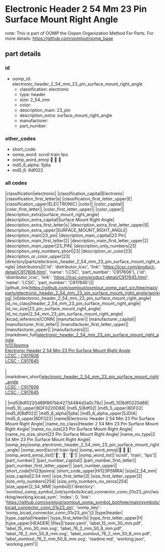 # Electronic Header 2 54 Mm 23 Pin Surface Mount Right Angle  

note: This is part of OOMP the Oopen Organization Method For Parts. For more details: https://github.com/oomlout/oomp_base

##  part details





### id
* oomp_id: electronic_header_2_54_mm_23_pin_surface_mount_right_angle
  * classification: electronic
  * type: header
  * size: 2_54_mm
  * color: 
  * description_main: 23_pin
  * description_extra: surface_mount_right_angle
  * manufacturer: 
  * part_number: 

### other_codes
* short_code: 
* oomp_word: scroll train lips
* oomp_word_emoji :scroll: :train: :lips:
* md5_6_alpha: 5jdia
* md5_6: 8df022

### all codes 
|classification|electronic|
|classification_capital|Electronic|
|classification_first_letter|e|
|classification_first_letter_upper|E|
|classification_upper|ELECTRONIC|
|color||
|color_capital||
|color_first_letter||
|color_first_letter_upper||
|color_upper||
|description_extra|surface_mount_right_angle|
|description_extra_capital|Surface Mount Right Angle|
|description_extra_first_letter|s|
|description_extra_first_letter_upper|S|
|description_extra_upper|SURFACE_MOUNT_RIGHT_ANGLE|
|description_main|23_pin|
|description_main_capital|23 Pin|
|description_main_first_letter|2|
|description_main_first_letter_upper|2|
|description_main_upper|23_PIN|
|description_only_numbers|23|
|description_only_numbers_short|23|
|description_or_color|23|
|description_or_color_upper|23|
|directory|parts/electronic_header_2_54_mm_23_pin_surface_mount_right_angle|
|distributors|[{'id': 'distributor_lcsc', 'link': 'https://lcsc.com/product-detail/C917606.html', 'name': 'LCSC', 'part_number': 'C917606'}, {'id': 'distributor_lcsc', 'link': 'https://lcsc.com/product-detail/C917645.html', 'name': 'LCSC', 'part_number': 'C917645'}]|
|github_link|https://github.com/oomlout/oomlout_oomp_part_src/tree/main/parts/electronic_header_2_54_mm_23_pin_surface_mount_right_angle/working|
|id|electronic_header_2_54_mm_23_pin_surface_mount_right_angle|
|id_no_class|header_2_54_mm_23_pin_surface_mount_right_angle|
|id_no_size|23_pin_surface_mount_right_angle|
|id_no_type|2_54_mm_23_pin_surface_mount_right_angle|
|kicad_reference|CONN|
|manufacturer||
|manufacturer_capital||
|manufacturer_first_letter||
|manufacturer_first_letter_upper||
|manufacturer_upper||
|manufacturers|[]|
|markdown_full|[electronic_header_2_54_mm_23_pin_surface_mount_right_angle](https://github.com/oomlout/oomlout_oomp_part_src/tree/main/parts/electronic_header_2_54_mm_23_pin_surface_mount_right_angle/working)<br>[hi123psmra](https://github.com/oomlout/oomlout_oomp_part_src/tree/main/parts/electronic_header_2_54_mm_23_pin_surface_mount_right_angle/working)<br>[Electronic Header 2 54 Mm 23 Pin Surface Mount Right Angle](https://github.com/oomlout/oomlout_oomp_part_src/tree/main/parts/electronic_header_2_54_mm_23_pin_surface_mount_right_angle/working)<br>[LCSC - C917606<br>](https://lcsc.com/product-detail/C917606.html)[LCSC - C917645<br>](https://lcsc.com/product-detail/C917645.html)<br>|
|markdown_short|[electronic_header_2_54_mm_23_pin_surface_mount_right_angle](https://github.com/oomlout/oomlout_oomp_part_src/tree/main/parts/electronic_header_2_54_mm_23_pin_surface_mount_right_angle/working)<br>[LCSC - C917606<br>](https://lcsc.com/product-detail/C917606.html)[LCSC - C917645<br>](https://lcsc.com/product-detail/C917645.html)<br>|
|md5|8df0220d88f867bb42734484d2a0c79c|
|md5_10|8df0220d88|
|md5_10_upper|8DF0220D88|
|md5_5|8df02|
|md5_5_upper|8DF02|
|md5_6|8df022|
|md5_6_alpha|5jdia|
|md5_6_alpha_upper|5JDIA|
|md5_6_upper|8DF022|
|name|Electronic Header 2 54 Mm 23 Pin Surface Mount Right Angle|
|name_no_class|Header 2 54 Mm 23 Pin Surface Mount Right Angle|
|name_no_size|23 Pin Surface Mount Right Angle|
|name_no_size_short|23 Pin Surface Mount Right Angle|
|name_no_type|2 54 Mm 23 Pin Surface Mount Right Angle|
|oomp_key|oomp_electronic_header_2_54_mm_23_pin_surface_mount_right_angle|
|oomp_word|scroll train lips|
|oomp_word_emoji|:scroll: :train: :lips:|
|oomp_word_emoji_list|[':scroll:', ':train:', ':lips:']|
|oomp_word_list|['scroll', 'train', 'lips']|
|part_number||
|part_number_capital||
|part_number_first_letter||
|part_number_first_letter_upper||
|part_number_upper||
|short_code|hi123psmra|
|short_code_upper|HI123PSMRA|
|size|2_54_mm|
|size_capital|2.54 mm|
|size_first_letter|2|
|size_first_letter_upper|2|
|size_only_numbers|254|
|size_only_numbers_no_zeros|254|
|size_upper|2_54_MM|
|symbol|[{'directory': 'oomlout_oomp_symbol_bot/symbols/kicad_connector_conn_01x23_pin//working/working.kicad_sym', 'index': 0, 'link': 'https://github.com/oomlout/oomlout_oomp_symbol_bot/tree/main/symbols/kicad_connector_conn_01x23_pin', 'oomp_key': 'oomp_kicad_connector_conn_01x23_pin'}]|
|type|header|
|type_capital|Header|
|type_first_letter|h|
|type_first_letter_upper|H|
|type_upper|HEADER|
|files|['base.yaml', 'label_15_mm_30_mm.pdf', 'label_15_mm_30_mm.svg', 'label_76_2_mm_50_8_mm.pdf', 'label_76_2_mm_50_8_mm.svg', 'label_oomlout_76_2_mm_50_8_mm.pdf', 'label_oomlout_76_2_mm_50_8_mm.svg', 'readme.md', 'working.json', 'working.yaml']|

